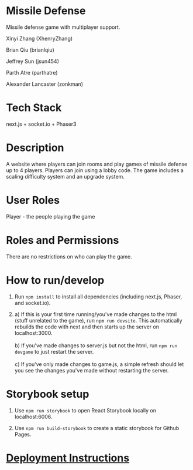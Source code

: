 # Missile Defense

Missile defense game with multiplayer support.

Xinyi Zhang (XhenryZhang)

Brian Qiu (brianlqiu)

Jeffrey Sun (jsun454)

Parth Atre (parthatre)

Alexander Lancaster (zonkman)

# Tech Stack

next.js + socket.io + Phaser3

# Description

A website where players can join rooms and play games of missile defense up to 4 players. Players can join using a lobby code. The game includes a scaling difficulty system and an upgrade system.

# User Roles

Player - the people playing the game

# Roles and Permissions

There are no restrictions on who can play the game.

# How to run/develop 

1. Run `npm install` to install all dependencies (including next.js, Phaser, and socket.io).

2. a) If this is your first time running/you've made changes to the html (stuff unrelated to the game), run `npm run devsite`. This automatically rebuilds the code with next and then starts up the server on localhost:3000.<br/><br/> b) If you've made changes to server.js but not the html, run `npm run devgame` to just restart the server.<br/><br/> c) If you've only made changes to game.js, a simple refresh should let you see the changes you've made without restarting the server.

# Storybook setup

1. Use `npm run storybook` to open React Storybook locally on localhost:6006.

2. Use `npm run build-storybook` to create a static storybook for Github Pages.

# [Deployment Instructions](./docs/DEPLOY.md)


